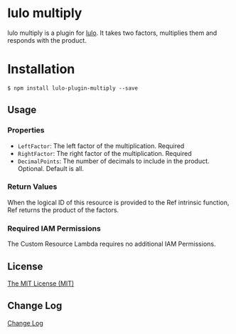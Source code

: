 # lulo multiply

lulo multiply is a plugin for [lulo](https://github.com/carlnordenfelt/lulo).
It takes two factors, multiplies them and responds with the product.

# Installation
```
$ npm install lulo-plugin-multiply --save
```

## Usage
### Properties
* `LeftFactor`: The left factor of the multiplication. Required
* `RightFactor`: The right factor of the multiplication. Required
* `DecimalPoints`: The number of decimals to include in the product. Optional. Default is all.

### Return Values
When the logical ID of this resource is provided to the Ref intrinsic function, Ref returns the product of the factors.

### Required IAM Permissions
The Custom Resource Lambda requires no additional IAM Permissions.

## License
[The MIT License (MIT)](/LICENSE)

## Change Log
[Change Log](/CHANGELOG.md)
